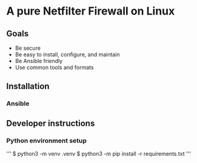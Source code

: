 # A pure Netfilter Firewall on Linux
## Goals
   - Be secure
   - Be easy to install, configure, and maintain
   - Be Ansible friendly
   - Use common tools and formats
## Installation
### Ansible
## Developer instructions
### Python environment setup
'''
$ python3 -m venv .venv
$ python3 -m pip install -r requirements.txt
'''
